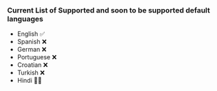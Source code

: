 ### Current List of Supported and soon to be supported **default** languages

- English :white_check_mark:
- Spanish :x:
- German :x:
- Portuguese :x:
- Croatian :x:
- Turkish :x:
- Hindi :man_shrugging:
